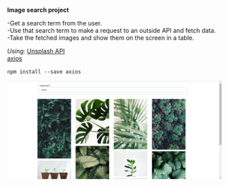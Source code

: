 **Image search project**

-Get a search term from the user.\
-Use that search term to make a request to an outside API and fetch data.\
-Take the fetched images and show them on the screen in a table.

_Using:_
[Unsplash API](https://unsplash.com/developers)\
[axios](https://www.npmjs.com/package/axios)

```
npm install --save axios
```

<img src="public/img/search-pictures.png" width="500" >
